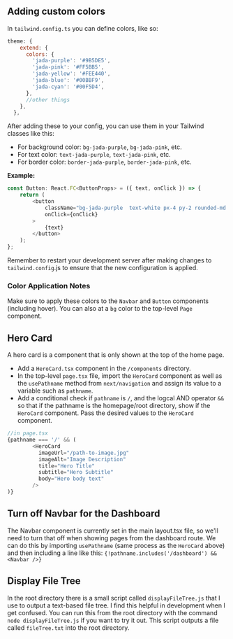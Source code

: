 ## Adding custom colors

In `tailwind.config.ts` you can define colors, like so:
```js
theme: {
    extend: {
      colors: {
        'jada-purple': '#9B5DE5',
        'jada-pink': '#FF5BB5',
        'jada-yellow': '#FEE440',
        'jada-blue': '#00BBF9',
        'jada-cyan': '#00F5D4',
      },
      //other things
    },
  },
  ```

After adding these to your config, you can use them in your Tailwind classes like this:

- For background color: `bg-jada-purple`, `bg-jada-pink`, etc.
- For text color: `text-jada-purple`, `text-jada-pink`, etc.
- For border color: `border-jada-purple`, `border-jada-pink`, etc.

**Example:**
```js
const Button: React.FC<ButtonProps> = ({ text, onClick }) => {
    return (
        <button 
            className="bg-jada-purple  text-white px-4 py-2 rounded-md text-lg font-semibold hover:bg-jada-pink transition-colors"
            onClick={onClick}
        >
            {text}
        </button>
    );
};

```

Remember to restart your development server after making changes to `tailwind.config`.js to ensure that the new configuration is applied.

### Color Application Notes
Make sure to apply these colors to the `Navbar` and `Button` components (including hover). You can also at a `bg` color to the top-level `Page` component.


## Hero Card
A hero card is a component that is only shown at the top of the home page. 

- Add a `HeroCard.tsx` component in the `/components` directory.
- In the top-level `page.tsx` file, import the `HeroCard` component as well as the `usePathname` method from `next/navigation` and assign its value to a variable such as `pathname`.
- Add a conditional check if `pathname` is `/`, and the logcal AND operator `&&` so that if the pathname is the homepage/root directory, show if the `HeroCard` component. Pass the desired values to the `HeroCard` component.

```javascript
//in page.tsx
{pathname === '/' && (
        <HeroCard
          imageUrl="/path-to-image.jpg"
          imageAlt="Image Description"
          title="Hero Title"
          subtitle="Hero Subtitle"
          body="Hero body text"
        />
)}
```

## Turn off Navbar for the Dashboard
The Navbar component is currently set in the main layout.tsx file, so we'll need to turn that off when showing pages from the dashboard route. We can do this by importing `usePathname` (same process as the `HeroCard` above) and then including a line like this:
 `{!pathname.includes('/dashboard') && <Navbar />}`

## Display File Tree

In the root directory there is a small script called `displayFileTree.js` that I use to output a text-based file tree. I find this helpful in development when I get confused. You can run this from the root directory with the command `node displayFileTree.js` if you want to try it out. This script outputs a file called `fileTree.txt` into the root directory.